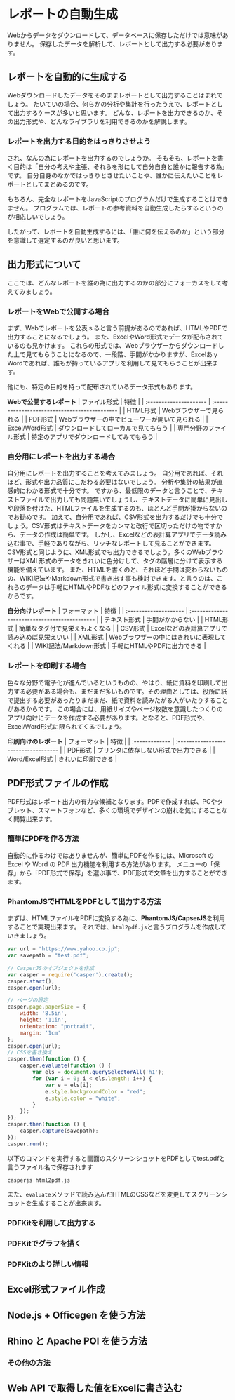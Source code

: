 # レポートの自動生成

Webからデータをダウンロードして、データベースに保存しただけでは意味がありません。
保存したデータを解析して、レポートとして出力する必要があります。

## レポートを自動的に生成する

Webダウンロードしたデータをそのままレポートとして出力することはまれでしょう。
たいていの場合、何らかの分析や集計を行ったうえで、レポートとして出力するケースが多いと思います。
どんな、レポートを出力できるのか、その出力形式や、どんなライブラリを利用できるのかを解説します。

### レポートを出力する目的をはっきりさせよう

され、なんの為にレポートを出力するのでしょうか。
そもそも、レポートを書く目的は「自分の考えや主張、それらを形にして自分自身と誰かに報告する為」です。
自分自身のなかではっきりとさせたいことや、誰かに伝えたいことをレポートとしてまとめるのです。

もちろん、完全なレポートをJavaScriptのプログラムだけで生成することはできません。
プログラムでは、レポートの参考資料を自動生成したらするというのが相応しいでしょう。

したがって、レポートを自動生成するには、「誰に何を伝えるのか」という部分を意識して選定するのが良いと思います。

## 出力形式について

ここでは、どんなレポートを誰の為に出力するのかの部分にフォーカスをして考えてみましょう。

### レポートをWebで公開する場合

まず、Webでレポートを公表ｓると言う前提があるのであれば、HTMLやPDFで出力することになるでしょう。
また、ExcelやWord形式でデータが配布されているのも見かけます。
これらの形式では、Webブラウザーからダウンロードした上で見てもらうことになるので、一段階、手間がかかりますが、ExcelあｙWordであれば、誰もが持っているアプリを利用して見てもらうことが出来ます。

他にも、特定の目的を持って配布されているデータ形式もあります。

**Webで公開するレポート**
| ファイル形式           | 特徴                                          |
| :--------------------- | :-------------------------------------------- |
| HTML形式               | Webブラウザーで見られる                       |
| PDF形式                | Webブラウザーの中でビューワーが開いて見られる |
| Excel/Word形式         | ダウンロードしてローカルで見てもらう          |
| 専門分野のファイル形式 | 特定のアプリでダウンロードしてみてもらう      |

### 自分用にレポートを出力する場合

自分用にレポートを出力することを考えてみましょう。
自分用であれば、それほど、形式や出力品質にこだわる必要はないでしょう。
分析や集計の結果が直感的にわかる形式で十分です。
ですから、最低限のデータと言うことで、テキストファイルで出力しても問題無いでしょうし、テキストデータに簡単に見出しや段落を付けた、HTMLファイルを生成するのも、ほとんど手間が掛からないのでお勧めです。
加えて、自分用であれば、CSV形式を出力するだけでも十分でしょう。CSV形式はテキストデータをカンマと改行で区切っただけの物ですから、データの作成は簡単です。
しかし、Excelなどの表計算アプリでデータ読み込む事で、手軽でありながら、リッチなレポートして見ることができます。
CSV形式と同じように、XML形式でも出力できるでしょう。多くのWebブラウザーはXML形式のデータをきれいに色分けして、タグの階層に分けて表示する機能を備えています。
また、HTMLを書くのと、それほど手間は変わらないものの、WIKI記法やMarkdown形式で書き出す事も検討できます。と言うのは、これらのデータは手軽にHTMLやPDFなどのファイル形式に変換することができるからです。

**自分向けレポート**
| フォーマット          | 特徴                                          |
| :-------------------- | :-------------------------------------------- |
| テキスト形式          | 手間がかからない                              |
| HTML形式              | 簡単なタグ付で見栄えもよくなる                |
| CSV形式               | Excelなどの表計算アプリで読み込めば見栄えいい |
| XML形式               | Webブラウザーの中にはきれいに表現してくれる   |
| WIKI記法/Markdown形式 | 手軽にHTMLやPDFに出力できる                   |

### レポートを印刷する場合

色々な分野で電子化が進んでいるというものの、やはり、紙に資料を印刷して出力する必要がある場合も、まだまだ多いものです。その理由としては、役所に紙で提出する必要があったりまだまだ、紙で資料を読みたがる人がいたりすることがあるからです。
この場合には、用紙サイズやページ枚数を意識したつくりのアプリ向けにデータを作成する必要があります。となると、PDF形式や、Excel/Word形式に限られてくるでしょう。

**印刷向けのレポート**
| フォーマット   | 特徴                                 |
| :------------- | :----------------------------------- |
| PDF形式        | プリンタに依存しない形式で出力できる |
| Word/Excel形式 | きれいに印刷できる                   |

## PDF形式ファイルの作成

PDF形式はレポート出力の有力な候補となります。PDFで作成すれば、PCやタブレット、スマートフォンなど、多くの環境でデザインの崩れを気にすることなく閲覧出来ます。

### 簡単にPDFを作る方法

自動的に作るわけではありませんが、簡単にPDFを作るには、Microsoft の Excel や Word の PDF 出力機能を利用する方法があります。
メニューの「保存」から「PDF形式で保存」を選ぶ事で、PDF形式で文章を出力することができます。

### PhantomJSでHTMLをPDFとして出力する方法

まずは、HTMLファイルをPDFに変換する為に、**PhantomJS/CapserJS**を利用することで実現出来ます。
それでは、`html2pdf.js`と言うブログラムを作成していきましょう。
```javascript
var url = "https://www.yahoo.co.jp";
var savepath = "test.pdf";

// CasperJSのオブジェクトを作成
var casper = require('casper').create();
casper.start();
casper.open(url);

// ページの設定
casper.page.paperSize = {
	width: '8.5in',
	height: '11in',
	orientation: "portrait",
	margin: '1cm'
};
casper.open(url);
// CSSを書き換え
casper.then(function () {
	casper.evaluate(function () {
		var els = document.querySelectorAll('h1');
		for (var i = 0; i < els.length; i++) {
			var e = els[i];
			e.style.backgroundColor = "red";
			e.style.color = "white";
		}
	});
});
casper.then(function () {
	casper.capture(savepath);
});
casper.run();
```
以下のコマンドを実行すると画面のスクリーンショットをPDFとしてtest.pdfと言うファイル名で保存されます
```bash
casperjs html2pdf.js
```
また、`evaluate`メソッドで読み込んだHTMLのCSSなどを変更してスクリーンショットを生成することが出来ます。


### PDFKitを利用して出力する

### PDFKitでグラフを描く

### PDFKitのより詳しい情報

## Excel形式ファイル作成

## Node.js + Officegen を使う方法

## Rhino と Apache POI を使う方法

### その他の方法

## Web API で取得した値をExcelに書き込む
